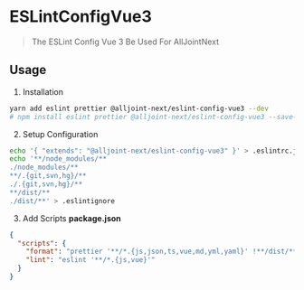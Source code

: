 # ESLintConfigVue3

> The ESLint Config Vue 3 Be Used For AllJointNext

## Usage

1. Installation

```sh
yarn add eslint prettier @alljoint-next/eslint-config-vue3 --dev
# npm install eslint prettier @alljoint-next/eslint-config-vue3 --save-dev
```

2. Setup Configuration

```sh
echo '{ "extends": "@alljoint-next/eslint-config-vue3" }' > .eslintrc.json
echo '**/node_modules/**
./node_modules/**
**/.{git,svn,hg}/**
./.{git,svn,hg}/**
**/dist/**
./dist/**' > .eslintignore
```

3. Add Scripts
   **package.json**

```json
{
  "scripts": {
    "format": "prettier '**/*.{js,json,ts,vue,md,yml,yaml}' !**/dist/** !./dist/** !**/coverage/** --write --no-semi --single-quote --trailing-comma none && yarn lint --fix",
    "lint": "eslint '**/*.{js,vue}'"
  }
}
```

